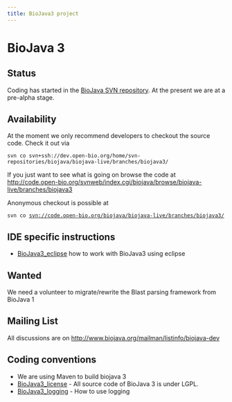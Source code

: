 ```yaml
---
title: BioJava3 project
---
```


BioJava 3
=========

Status
------

Coding has started in the [BioJava SVN
repository](CVS_to_SVN_Migration "wikilink"). At the present we are at a
pre-alpha stage.

Availability
------------

At the moment we only recommend developers to checkout the source code.
Check it out via

`svn co svn+ssh://dev.open-bio.org/home/svn-repositories/biojava/biojava-live/branches/biojava3/`

If you just want to see what is going on browse the code at
[<http://code.open-bio.org/svnweb/index.cgi/biojava/browse/biojava-live/branches/biojava3>](http://code.open-bio.org/svnweb/index.cgi/biojava/browse/biojava-live/branches/biojava3)

Anonymous checkout is possible at

`svn co `[`svn://code.open-bio.org/biojava/biojava-live/branches/biojava3/`](svn://code.open-bio.org/biojava/biojava-live/branches/biojava3/)

IDE specific instructions
-------------------------

-   [BioJava3\_eclipse](BioJava3_eclipse "wikilink") how to work with
    BioJava3 using eclipse

Wanted
------

We need a volunteer to migrate/rewrite the Blast parsing framework from
BioJava 1

Mailing List
------------

All discussions are on
[<http://www.biojava.org/mailman/listinfo/biojava-dev>](http://www.biojava.org/mailman/listinfo/biojava-dev)

Coding conventions
------------------

-   We are using Maven to build biojava 3
-   [BioJava3\_license](BioJava3_license "wikilink") - All source code
    of BioJava 3 is under LGPL.
-   [BioJava3\_logging](BioJava3_logging "wikilink") - How to use
    logging

